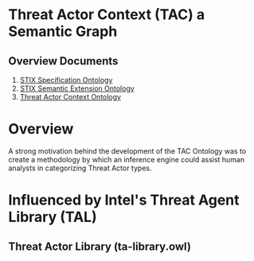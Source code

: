 # Threat Actor Context (TAC) a Semantic Graph

## Overview Documents
1. [STIX Specification Ontology](/docs/gh-docs/stix-spec.md)
2. [STIX Semantic Extension Ontology](/docs/gh-docs/stix-semex.md)
3. [Threat Actor Context Ontology](/docs/gh-docs/tac.md)

# Overview
A strong motivation behind the development of the TAC Ontology was to create a methodology by which an inference engine could assist human analysts in categorizing Threat Actor types.

# Influenced by Intel's Threat Agent Library (TAL)

## Threat Actor Library (ta-library.owl)

